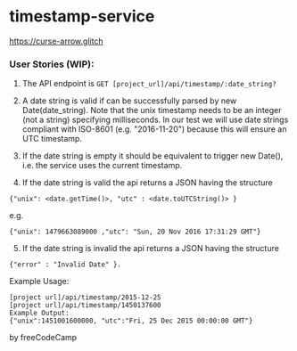 # timestamp-service

https://curse-arrow.glitch


### User Stories (WIP):

1. The API endpoint is `GET [project_url]/api/timestamp/:date_string?`

2. A date string is valid if can be successfully parsed by new Date(date_string).
Note that the unix timestamp needs to be an integer (not a string) specifying milliseconds.
In our test we will use date strings compliant with ISO-8601 (e.g. "2016-11-20") because this will ensure an UTC timestamp.

3. If the date string is empty it should be equivalent to trigger new Date(), i.e. the service uses the current timestamp.

4. If the date string is valid the api returns a JSON having the structure
```
{"unix": <date.getTime()>, "utc" : <date.toUTCString()> }
```
e.g.
```
{"unix": 1479663089000 ,"utc": "Sun, 20 Nov 2016 17:31:29 GMT"}
```
5. If the date string is invalid the api returns a JSON having the structure
```
{"error" : "Invalid Date" }.
```
Example Usage:
```
[project url]/api/timestamp/2015-12-25
[project url]/api/timestamp/1450137600
Example Output:
{"unix":1451001600000, "utc":"Fri, 25 Dec 2015 00:00:00 GMT"}
```
by freeCodeCamp